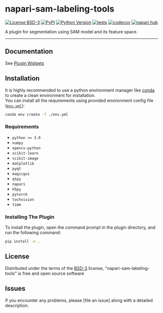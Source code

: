 # napari-sam-labeling-tools

[![License BSD-3](https://img.shields.io/pypi/l/napari-sam-labeling-tools.svg?color=green)](https://github.com/juglab/napari-sam-labeling-tools/raw/main/LICENSE)
[![PyPI](https://img.shields.io/pypi/v/napari-sam-labeling-tools.svg?color=green)](https://pypi.org/project/napari-sam-labeling-tools)
[![Python Version](https://img.shields.io/pypi/pyversions/napari-sam-labeling-tools.svg?color=green)](https://python.org)
[![tests](https://github.com/juglab/napari-sam-labeling-tools/workflows/tests/badge.svg)](https://github.com/juglab/napari-sam-labeling-tools/actions)
[![codecov](https://codecov.io/gh/juglab/napari-sam-labeling-tools/branch/main/graph/badge.svg)](https://codecov.io/gh/juglab/napari-sam-labeling-tools)
[![napari hub](https://img.shields.io/endpoint?url=https://api.napari-hub.org/shields/napari-sam-labeling-tools)](https://napari-hub.org/plugins/napari-sam-labeling-tools)

A plugin for segmentation using SAM model and its feature space.

----------------------------------

## Documentation
See [Plugin Widgets](docs/widgets.md)

## Installation
It is highly recommended to use a python environment manager like [conda] to create a clean environment for installation.  
You can install all the requirements using provided environment config file ([`env.yml`](env.yml)):  
```bash
conda env create -f ./env.yml
```

### Requirements
- `python >= 3.9`
- `numpy`
- `opencv-python`
- `scikit-learn`
- `scikit-image`
- `matplotlib`
- `pyqt`
- `magicgui`
- `qtpy`
- `napari`
- `h5py`
- `pytorch`
- `tochvision`
- `timm`

### Installing The Plugin
To install the plugin, open the command prompt in the plugin directory, and run the following command:
```bash
pip install -e .
```
<!-- You can install `napari-sam-labeling-tools` via [pip]:

    pip install napari-sam-labeling-tools -->




<!-- ## Contributing

Contributions are very welcome. Tests can be run with [tox], please ensure
the coverage at least stays the same before you submit a pull request. -->

## License

Distributed under the terms of the [BSD-3] license,
"napari-sam-labeling-tools" is free and open source software

## Issues

If you encounter any problems, please [file an issue] along with a detailed description.

[napari]: https://github.com/napari/napari
[Cookiecutter]: https://github.com/audreyr/cookiecutter
[@napari]: https://github.com/napari
[MIT]: http://opensource.org/licenses/MIT
[BSD-3]: http://opensource.org/licenses/BSD-3-Clause
[GNU GPL v3.0]: http://www.gnu.org/licenses/gpl-3.0.txt
[GNU LGPL v3.0]: http://www.gnu.org/licenses/lgpl-3.0.txt
[Apache Software License 2.0]: http://www.apache.org/licenses/LICENSE-2.0
[Mozilla Public License 2.0]: https://www.mozilla.org/media/MPL/2.0/index.txt
[cookiecutter-napari-plugin]: https://github.com/napari/cookiecutter-napari-plugin

[napari]: https://github.com/napari/napari
[tox]: https://tox.readthedocs.io/en/latest/
[pip]: https://pypi.org/project/pip/
[PyPI]: https://pypi.org/
[conda]: https://conda.io/projects/conda/en/latest/index.html
